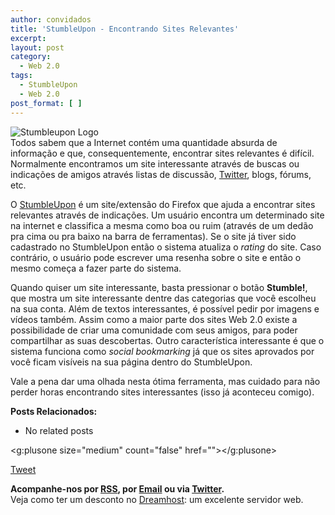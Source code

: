 ```yaml
---
author: convidados
title: 'StumbleUpon - Encontrando Sites Relevantes'
excerpt:
layout: post
category:
  - Web 2.0
tags:
  - StumbleUpon
  - Web 2.0
post_format: [ ]
---
```

![Stumbleupon Logo][1]  
Todos sabem que a Internet contém uma quantidade absurda de informação e que, consequentemente, encontrar sites relevantes é difícil. Normalmente encontramos um site interessante através de buscas ou indicações de amigos através listas de discussão, [Twitter][2], blogs, fórums, etc. 

O [StumbleUpon][3] é um site/extensão do Firefox que ajuda a encontrar sites relevantes através de indicações. Um usuário encontra um determinado site na internet e classifica a mesma como boa ou ruim (através de um dedão pra cima ou pra baixo na barra de ferramentas). Se o site já tiver sido cadastrado no StumbleUpon então o sistema atualiza o *rating* do site. Caso contrário, o usuário pode escrever uma resenha sobre o site e então o mesmo começa a fazer parte do sistema. 

Quando quiser um site interessante, basta pressionar o botão **Stumble!**, que mostra um site interessante dentre das categorias que você escolheu na sua conta. Além de textos interessantes, é possível pedir por imagens e vídeos também. Assim como a maior parte dos sites Web 2.0 existe a possibilidade de criar uma comunidade com seus amigos, para poder compartilhar as suas descobertas. Outro característica interessante é que o sistema funciona como *social bookmarking* já que os sites aprovados por você ficam visíveis na sua página dentro do StumbleUpon. 

Vale a pena dar uma olhada nesta ótima ferramenta, mas cuidado para não perder horas encontrando sites interessantes (isso já aconteceu comigo). 

**Posts Relacionados:** 
*   No related posts

<g:plusone size="medium" count="false" href=""></g:plusone> 

[Tweet][4] 





**Acompanhe-nos por [ RSS][5], por [Email][6] ou via [Twitter][7].**  
Veja como ter um desconto no [Dreamhost][8]: um excelente servidor web.

 [1]: http://vidageek.net/wp-content/uploads/2009/01/stumbleupon-logo.jpg
 [2]: http://twitter.com/blogvidageek "Twitter"
 [3]: http://www.stumbleupon.com/ "StumbleUpon"
 [4]: https://twitter.com/share
 [5]: http://feeds.feedburner.com/VidaGeek
 [6]: http://feedburner.google.com/fb/a/mailverify?uri=VidaGeek&loc=pt_BR
 [7]: http://twitter.com/blogvidageek
 [8]: http://vidageek.net/dreamhost/